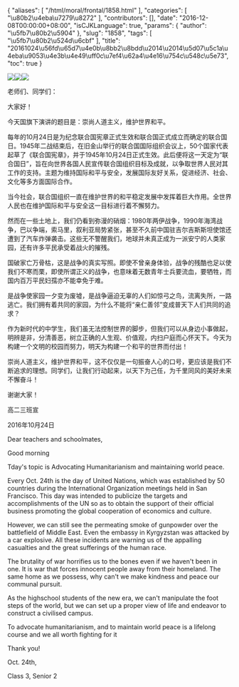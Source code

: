 {
    "aliases": [
        "/html/moral/frontal/1858.html"
    ],
    "categories": [
        "\u80b2\u4eba\u7279\u8272"
    ],
    "contributors": [],
    "date": "2016-12-08T00:00:00+08:00",
    "isCJKLanguage": true,
    "params": {
        "author": "\u5fb7\u80b2\u5904"
    },
    "slug": "1858",
    "tags": [
        "\u5fb7\u80b2\u524d\u6cbf"
    ],
    "title": "20161024\u56fd\u65d7\u4e0b\u8bb2\u8bdd\u2014\u2014\u5d07\u5c1a\u4eba\u9053\u4e3b\u4e49\uff0c\u7ef4\u62a4\u4e16\u754c\u548c\u5e73",
    "toc": true
}

![](https://cdn.tfls.online/mirror/full/8f9f99219e2e0155a3c3cf774272116e547e2011.jpg)![](https://cdn.tfls.online/mirror/full/9d0a5a4ebc2ef5e98fbd9503b1bc440558b5897f.jpg)![](https://cdn.tfls.online/mirror/full/f6bbacf0ea2ee1b91bcff9bb7fb5ecb3eddac1fb.jpg)




老师们、同学们：




大家好！




今天国旗下演讲的题目是：崇尚人道主义，维护世界和平。




每年的10月24日是为纪念联合国宪章正式生效和联合国正式成立而确定的联合国日。1945年二战结束后，在旧金山举行的联合国国际组织会议上，50个国家代表起草了《联合国宪章》，并于1945年10月24日正式生效。此后便将这一天定为“联合国日”，旨在向世界各国人民宣传联合国组织目标及成就，以争取世界人民对其工作的支持。主题为维持国际和平与安全，发展国际友好关系，促进经济、社会、文化等多方面国际合作。




当今社会，联合国组织一直在维护世界的和平稳定发展中发挥着巨大作用。全世界人民也在维护国际和平与安全这一目标进行着不懈努力。




然而在一些土地上，我们仍看到弥漫的硝烟：1980年两伊战争，1990年海湾战争，巴以争端，索马里，叙利亚局势紧张，甚至不久前中国驻吉尔吉斯斯坦使馆还遭到了汽车炸弹袭击。这些无不警醒我们，地球并未真正成为一派安宁的人类家园，还有许多平民承受着战火的摧残。




国破家亡万骨枯，这是战争的真实写照。即使不曾亲身体验，战争的残酷也足以使我们不寒而栗，即使所谓正义的战争，也意味着无数青年士兵要流血，要牺牲，而国内百万平民妇孺亦不能幸免于难。




是战争使家园一夕变为废墟，是战争逼迫无辜的人们如惊弓之鸟，流离失所，一路逃亡。我们拥有着共同的家园，为什么不能将“亲仁善邻”变成普天下人们共同的追求？




作为新时代的中学生，我们虽无法控制世界的脚步，但我们可以从身边小事做起，明辨是非，分清善恶，树立正确的人生观、价值观，内扫户庭而心怀天下。今天为构建一个文明的校园而努力，明天为构建一个和平的世界而付出！




崇尚人道主义，维护世界和平，这不仅仅是一句振奋人心的口号，更应该是我们不断追求的理想。同学们，让我们行动起来，以天下为己任，为千里同风的美好未来不懈奋斗！




谢谢大家！




高二三班宣




2016年10月24日




Dear teachers and schoolmates,




Good morning




Tday's topic is Advocating Humanitarianism
and maintaining world peace. 




Every Oct. 24th is the day
of United Nations, which was established by 50 countries during the International
Organization meetings held in San Francisco. This day was intended to publicize
the targets and accomplishments of the UN so as to obtain the support of their official
business promoting the global cooperation of economics and culture. 




However, we can still see
the permeating smoke of gunpowder over the battlefield of Middle East. Even the
embassy in Kyrgyzstan was attacked by a car explosive. All these incidents are
warning us of the appalling casualties and the great sufferings of the human
race. 




The brutality of war
horrifies us to the bones even if we haven't been in one. It is war that forces
innocent people away from their homeland. The same home as we possess, why
can't we make kindness and peace our communal pursuit. 




As the highschool students
of the new era, we can't manipulate the foot steps of the world, but we can set
up a proper view of life and endeavor to construct a civilised campus.




To advocate humanitarianism,
and to maintain world peace is a lifelong course and we all worth fighting for
it 




Thank you!




Oct. 24th, 




Class 3, Senior 2




  



